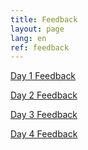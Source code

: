 ```yaml
---
title: Feedback
layout: page
lang: en
ref: feedback
---
```

[Day 1 Feedback](https://forms.gle/cPdUBtojAqDXpB3P8)

[Day 2 Feedback](https://forms.gle/q9JYT5PvQUok7W7q9)

[Day 3 Feedback](https://forms.gle/xksMmyoca9WKnu5p8)

[Day 4 Feedback](https://forms.gle/JPHZW2pDokMYa9xd8)
<!---
[Day 5 Feedback](https://forms.gle/ahrzLesGpAKjWYwGA)

--->
